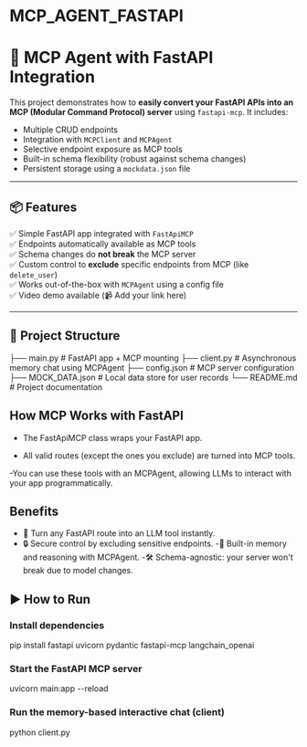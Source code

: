 # MCP_AGENT_FASTAPI
# 🚀 MCP Agent with FastAPI Integration

This project demonstrates how to **easily convert your FastAPI APIs into an MCP (Modular Command Protocol) server** using `fastapi-mcp`. It includes:

- Multiple CRUD endpoints
- Integration with `MCPClient` and `MCPAgent`
- Selective endpoint exposure as MCP tools
- Built-in schema flexibility (robust against schema changes)
- Persistent storage using a `mockdata.json` file

---

## 📦 Features

✅ Simple FastAPI app integrated with `FastApiMCP`  
✅ Endpoints automatically available as MCP tools  
✅ Schema changes do **not break** the MCP server  
✅ Custom control to **exclude** specific endpoints from MCP (like `delete_user`)  
✅ Works out-of-the-box with `MCPAgent` using a config file  
✅ Video demo available (📹 Add your link here)

---

## 📁 Project Structure

├── main.py # FastAPI app + MCP mounting
├── client.py # Asynchronous memory chat using MCPAgent
├── config.json # MCP server configuration
├── MOCK_DATA.json # Local data store for user records
└── README.md # Project documentation

## How MCP Works with FastAPI
- The FastApiMCP class wraps your FastAPI app.

- All valid routes (except the ones you exclude) are turned into MCP tools.

-You can use these tools with an MCPAgent, allowing LLMs to interact with your app programmatically.

## Benefits
- 🔧 Turn any FastAPI route into an LLM tool instantly.
- 🔒 Secure control by excluding sensitive endpoints.
-🧠 Built-in memory and reasoning with MCPAgent.
-🛠️ Schema-agnostic: your server won't break due to model changes.

## ▶️ How to Run
### Install dependencies
pip install fastapi uvicorn pydantic fastapi-mcp langchain_openai
### Start the FastAPI MCP server
uvicorn main:app --reload
### Run the memory-based interactive chat (client)
python client.py

